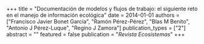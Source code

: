 +++
title = "Documentación de modelos y flujos de trabajo: el siguiente reto en el manejo de información ecológica"
date = 2014-01-01
authors = ["Francisco Javier Bonet Garcı́a", "Ramón Pérez-Pérez", "Blas M Benito", "Antonio J Pérez-Luque", "Regino J Zamora"]
publication_types = ["2"]
abstract = ""
featured = false
publication = "*Revista Ecosistemas*"
+++


